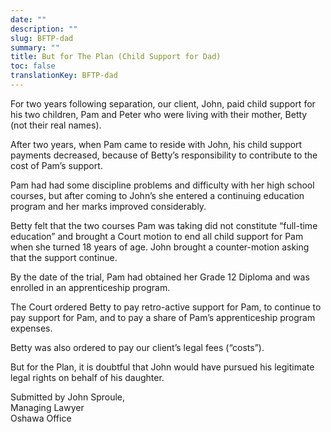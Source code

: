 ```yaml
---
date: ""
description: ""
slug: BFTP-dad
summary: ""
title: But for The Plan (Child Support for Dad)
toc: false
translationKey: BFTP-dad
---
```

For two years following separation, our client, John, paid child support for his two children, Pam and Peter who were living with their mother, Betty (not their real names).

After two years, when Pam came to reside with John, his child support payments decreased, because of Betty’s responsibility to contribute to the cost of Pam’s support.

Pam had had some discipline problems and difficulty with her high school courses, but after coming to John’s she entered a continuing education program and her marks improved considerably.

Betty felt that the two courses Pam was taking did not constitute “full-time education” and brought a Court motion to end all child support for Pam when she turned 18 years of age. John brought a counter-motion asking that the support continue.

By the date of the trial, Pam had obtained her Grade 12 Diploma and was enrolled in an apprenticeship program.

The Court ordered Betty to pay retro-active support for Pam, to continue to pay support for Pam, and to pay a share of Pam’s apprenticeship program expenses.

Betty was also ordered to pay our client’s legal fees (“costs”).

But for the Plan, it is doubtful that John would have pursued his legitimate legal rights on behalf of his daughter.

Submitted by John Sproule,  
Managing Lawyer  
Oshawa Office